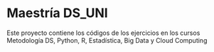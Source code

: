 # Maestría DS_UNI
Este proyecto contiene los códigos de los ejercicios en los cursos Metodología DS, Python, R, Estadística, Big Data y Cloud Computing
